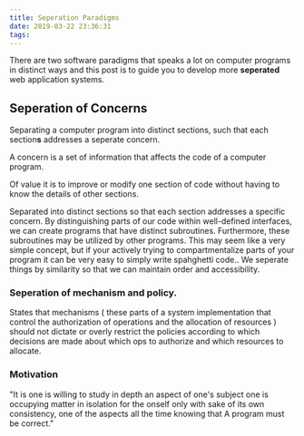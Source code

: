 ```yaml
---
title: Seperation Paradigms
date: 2019-03-22 23:36:31
tags:	
---
```


There are two software paradigms that speaks a lot on computer programs in distinct ways and this post is to guide you to develop more <b>seperated</b> web application systems.





## Seperation of Concerns



Separating a computer program into distinct sections, such that each section<b>s</b> addresses a seperate concern.

A  concern is a set of information that affects the code of a computer program. 

Of value it is to improve or modify one section of code without having to know the details of other sections.

Separated into distinct sections so that each section addresses a specific concern. By distinguishing parts of our code within well-defined interfaces, we can create programs that have distinct subroutines. Furthermore, these subroutines may be utilized by other programs. This may seem like a very simple concept, but if your actively trying to compartmentalize parts of your program it can be very easy to simply write spahghetti code.. We seperate things by similarity so that we can maintain order and accessibility.

### Seperation of mechanism and policy.



States that mechanisms ( these parts of a system implementation that control the authorization of operations and the allocation of resources ) should not dictate or overly restrict the policies according to which decisions are made about which ops to authorize and which resources to allocate.

### Motivation

"It is one is willing to study in depth an aspect of one's subject one is occupying matter in isolation for the onself only with sake of its own consistency, one of the aspects all the time knowing that A program must be correct."